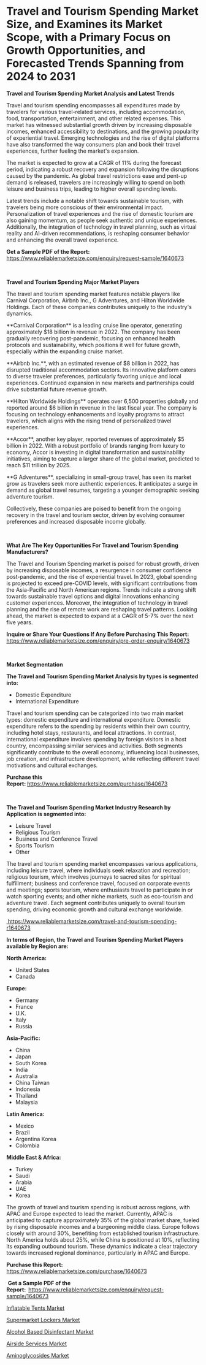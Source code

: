 <p><h1>Travel and Tourism Spending Market Size, and Examines its Market Scope, with a Primary Focus on Growth Opportunities, and Forecasted Trends Spanning from 2024 to 2031</h1></p><p><strong>Travel and Tourism Spending Market Analysis and Latest Trends</strong></p>
<p><p>Travel and tourism spending encompasses all expenditures made by travelers for various travel-related services, including accommodation, food, transportation, entertainment, and other related expenses. This market has witnessed substantial growth driven by increasing disposable incomes, enhanced accessibility to destinations, and the growing popularity of experiential travel. Emerging technologies and the rise of digital platforms have also transformed the way consumers plan and book their travel experiences, further fueling the market's expansion.</p><p>The market is expected to grow at a CAGR of 11% during the forecast period, indicating a robust recovery and expansion following the disruptions caused by the pandemic. As global travel restrictions ease and pent-up demand is released, travelers are increasingly willing to spend on both leisure and business trips, leading to higher overall spending levels.</p><p>Latest trends include a notable shift towards sustainable tourism, with travelers being more conscious of their environmental impact. Personalization of travel experiences and the rise of domestic tourism are also gaining momentum, as people seek authentic and unique experiences. Additionally, the integration of technology in travel planning, such as virtual reality and AI-driven recommendations, is reshaping consumer behavior and enhancing the overall travel experience.</p></p>
<p><strong>Get a Sample PDF of the Report:&nbsp;</strong> <a href="https://www.reliablemarketsize.com/enquiry/request-sample/1640673?utm_campaign=1144&utm_medium=2&utm_source=Github&utm_content=ia&utm_term=25092024&utm_id=travel-and-tourism-spending">https://www.reliablemarketsize.com/enquiry/request-sample/1640673</a></p>
<p>&nbsp;</p>
<p><strong>Travel and Tourism Spending Major Market Players</strong></p>
<p><p>The travel and tourism spending market features notable players like Carnival Corporation, Airbnb Inc., G Adventures, and Hilton Worldwide Holdings. Each of these companies contributes uniquely to the industry's dynamics.</p><p>**Carnival Corporation** is a leading cruise line operator, generating approximately $18 billion in revenue in 2022. The company has been gradually recovering post-pandemic, focusing on enhanced health protocols and sustainability, which positions it well for future growth, especially within the expanding cruise market.</p><p>**Airbnb Inc.**, with an estimated revenue of $8 billion in 2022, has disrupted traditional accommodation sectors. Its innovative platform caters to diverse traveler preferences, particularly favoring unique and local experiences. Continued expansion in new markets and partnerships could drive substantial future revenue growth.</p><p>**Hilton Worldwide Holdings** operates over 6,500 properties globally and reported around $6 billion in revenue in the last fiscal year. The company is focusing on technology enhancements and loyalty programs to attract travelers, which aligns with the rising trend of personalized travel experiences.</p><p>**Accor**, another key player, reported revenues of approximately $5 billion in 2022. With a robust portfolio of brands ranging from luxury to economy, Accor is investing in digital transformation and sustainability initiatives, aiming to capture a larger share of the global market, predicted to reach $11 trillion by 2025.</p><p>**G Adventures**, specializing in small-group travel, has seen its market grow as travelers seek more authentic experiences. It anticipates a surge in demand as global travel resumes, targeting a younger demographic seeking adventure tourism.</p><p>Collectively, these companies are poised to benefit from the ongoing recovery in the travel and tourism sector, driven by evolving consumer preferences and increased disposable income globally.</p></p>
<p>&nbsp;</p>
<p><strong>What Are The Key Opportunities For Travel and Tourism Spending Manufacturers?</strong></p>
<p><p>The Travel and Tourism Spending market is poised for robust growth, driven by increasing disposable incomes, a resurgence in consumer confidence post-pandemic, and the rise of experiential travel. In 2023, global spending is projected to exceed pre-COVID levels, with significant contributions from the Asia-Pacific and North American regions. Trends indicate a strong shift towards sustainable travel options and digital innovations enhancing customer experiences. Moreover, the integration of technology in travel planning and the rise of remote work are reshaping travel patterns. Looking ahead, the market is expected to expand at a CAGR of 5-7% over the next five years.</p></p>
<p><strong>Inquire or Share Your Questions If Any Before Purchasing This Report:</strong> <a href="https://www.reliablemarketsize.com/enquiry/pre-order-enquiry/1640673?utm_campaign=1144&utm_medium=2&utm_source=Github&utm_content=ia&utm_term=25092024&utm_id=travel-and-tourism-spending">https://www.reliablemarketsize.com/enquiry/pre-order-enquiry/1640673</a></p>
<p>&nbsp;</p>
<p><strong>Market Segmentation</strong></p>
<p><strong>The Travel and Tourism Spending Market Analysis by types is segmented into:</strong></p>
<p><ul><li>Domestic Expenditure</li><li>International Expenditure</li></ul></p>
<p><p>Travel and tourism spending can be categorized into two main market types: domestic expenditure and international expenditure. Domestic expenditure refers to the spending by residents within their own country, including hotel stays, restaurants, and local attractions. In contrast, international expenditure involves spending by foreign visitors in a host country, encompassing similar services and activities. Both segments significantly contribute to the overall economy, influencing local businesses, job creation, and infrastructure development, while reflecting different travel motivations and cultural exchanges.</p></p>
<p><strong>Purchase this Report:&nbsp;</strong><a href="https://www.reliablemarketsize.com/purchase/1640673?utm_campaign=1144&utm_medium=2&utm_source=Github&utm_content=ia&utm_term=25092024&utm_id=travel-and-tourism-spending">https://www.reliablemarketsize.com/purchase/1640673</a></p>
<p>&nbsp;</p>
<p><strong>The Travel and Tourism Spending Market Industry Research by Application is segmented into:</strong></p>
<p><ul><li>Leisure Travel</li><li>Religious Tourism</li><li>Business and Conference Travel</li><li>Sports Tourism</li><li>Other</li></ul></p>
<p><p>The travel and tourism spending market encompasses various applications, including leisure travel, where individuals seek relaxation and recreation; religious tourism, which involves journeys to sacred sites for spiritual fulfillment; business and conference travel, focused on corporate events and meetings; sports tourism, where enthusiasts travel to participate in or watch sporting events; and other niche markets, such as eco-tourism and adventure travel. Each segment contributes uniquely to overall tourism spending, driving economic growth and cultural exchange worldwide.</p></p>
<p><a href="https://www.reliablemarketsize.com/travel-and-tourism-spending-r1640673?utm_campaign=1144&utm_medium=2&utm_source=Github&utm_content=ia&utm_term=25092024&utm_id=travel-and-tourism-spending">&nbsp;https://www.reliablemarketsize.com/travel-and-tourism-spending-r1640673</a></p>
<p><strong>In terms of Region, the Travel and Tourism Spending Market Players available by Region are:</strong></p>
<p>
    <p> <strong> North America: </strong>
        <ul>
            <li>United States</li>
            <li>Canada</li>
        </ul>
        </p> 
    <p> <strong> Europe: </strong>
        <ul>
            <li>Germany</li>
            <li>France</li>
            <li>U.K.</li>
            <li>Italy</li>
            <li>Russia</li>
        </ul>
        </p> 
    <p> <strong> Asia-Pacific: </strong>
        <ul>
            <li>China</li>
            <li>Japan</li>
            <li>South Korea</li>
            <li>India</li>
            <li>Australia</li>
            <li>China Taiwan</li>
            <li>Indonesia</li>
            <li>Thailand</li>
            <li>Malaysia</li>
        </ul>
        </p> 
    <p> <strong> Latin America: </strong>
        <ul>
            <li>Mexico</li>
            <li>Brazil</li>
            <li>Argentina Korea</li>
            <li>Colombia</li>
        </ul>
        </p> 
    <p> <strong> Middle East & Africa: </strong>
        <ul>
            <li>Turkey</li>
            <li>Saudi</li>
            <li>Arabia</li>
            <li>UAE</li>
            <li>Korea</li>
        </ul>
    </p>
    </p>
<p><p>The growth of travel and tourism spending is robust across regions, with APAC and Europe expected to lead the market. Currently, APAC is anticipated to capture approximately 35% of the global market share, fueled by rising disposable incomes and a burgeoning middle class. Europe follows closely with around 30%, benefiting from established tourism infrastructure. North America holds about 25%, while China is positioned at 10%, reflecting its expanding outbound tourism. These dynamics indicate a clear trajectory towards increased regional dominance, particularly in APAC and Europe.</p></p>
<p><strong>Purchase this Report: </strong><a href="https://www.reliablemarketsize.com/purchase/1640673?utm_campaign=1144&utm_medium=2&utm_source=Github&utm_content=ia&utm_term=25092024&utm_id=travel-and-tourism-spending">https://www.reliablemarketsize.com/purchase/1640673</a></p>
<p>&nbsp;<strong>Get a Sample PDF of the Report:&nbsp;&nbsp;</strong><a href="https://www.reliablemarketsize.com/enquiry/request-sample/1640673?utm_campaign=1144&utm_medium=2&utm_source=Github&utm_content=ia&utm_term=25092024&utm_id=travel-and-tourism-spending">https://www.reliablemarketsize.com/enquiry/request-sample/1640673</a></p>
<p><strong></strong></p>
<p><p><a href="https://issuu.com/reportprime-2/docs/inflatable-tents-market-size-2030.p_6f57906b343191?utm_campaign=1144&utm_medium=2&utm_source=Github&utm_content=ia&utm_term=25092024&utm_id=travel-and-tourism-spending">Inflatable Tents Market</a></p><p><a href="https://issuu.com/reportprime-2/docs/supermarket-lockers-market-size-203_e43d516ca4c685?utm_campaign=1144&utm_medium=2&utm_source=Github&utm_content=ia&utm_term=25092024&utm_id=travel-and-tourism-spending">Supermarket Lockers Market</a></p><p><a href="https://www.linkedin.com/pulse/alcohol-based-disinfectant-market-size-growth-trends-statistics-fkxqe?trackingId=dtpPtvhRQH6SCZykHWjYjg%3D%3D&utm_campaign=1144&utm_medium=2&utm_source=Github&utm_content=ia&utm_term=25092024&utm_id=travel-and-tourism-spending">Alcohol Based Disinfectant Market</a></p><p><a href="https://www.linkedin.com/pulse/global-airside-services-market-opportunities-challenges2024-wbyke?utm_campaign=1144&utm_medium=2&utm_source=Github&utm_content=ia&utm_term=25092024&utm_id=travel-and-tourism-spending">Airside Services Market</a></p><p><a href="https://www.linkedin.com/pulse/comprehensive-look-product-type-neomycintobramycingentamicinamikacinparomomycinstreptomycinkanamycinothers-giqve?utm_campaign=1144&utm_medium=2&utm_source=Github&utm_content=ia&utm_term=25092024&utm_id=travel-and-tourism-spending">Aminoglycosides Market</a></p></p>